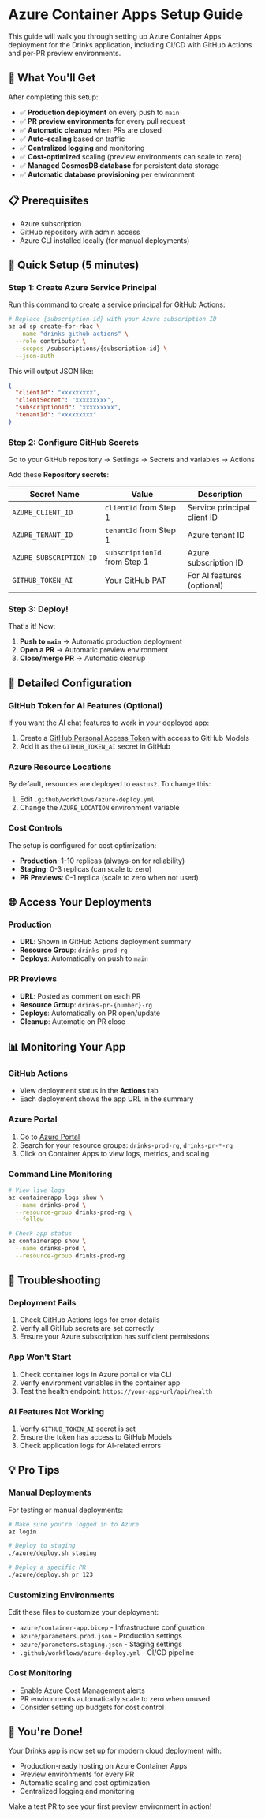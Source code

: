 # Azure Container Apps Setup Guide

This guide will walk you through setting up Azure Container Apps deployment for the Drinks application, including CI/CD with GitHub Actions and per-PR preview environments.

## 🎯 What You'll Get

After completing this setup:
- ✅ **Production deployment** on every push to `main`
- ✅ **PR preview environments** for every pull request
- ✅ **Automatic cleanup** when PRs are closed
- ✅ **Auto-scaling** based on traffic
- ✅ **Centralized logging** and monitoring
- ✅ **Cost-optimized** scaling (preview environments can scale to zero)
- ✅ **Managed CosmosDB database** for persistent data storage
- ✅ **Automatic database provisioning** per environment

## 📋 Prerequisites

- Azure subscription
- GitHub repository with admin access
- Azure CLI installed locally (for manual deployments)

## 🚀 Quick Setup (5 minutes)

### Step 1: Create Azure Service Principal

Run this command to create a service principal for GitHub Actions:

```bash
# Replace {subscription-id} with your Azure subscription ID
az ad sp create-for-rbac \
  --name "drinks-github-actions" \
  --role contributor \
  --scopes /subscriptions/{subscription-id} \
  --json-auth
```

This will output JSON like:
```json
{
  "clientId": "xxxxxxxxx",
  "clientSecret": "xxxxxxxxx", 
  "subscriptionId": "xxxxxxxxx",
  "tenantId": "xxxxxxxxx"
}
```

### Step 2: Configure GitHub Secrets

Go to your GitHub repository → Settings → Secrets and variables → Actions

Add these **Repository secrets**:

| Secret Name | Value | Description |
|-------------|-------|-------------|
| `AZURE_CLIENT_ID` | `clientId` from Step 1 | Service principal client ID |
| `AZURE_TENANT_ID` | `tenantId` from Step 1 | Azure tenant ID |
| `AZURE_SUBSCRIPTION_ID` | `subscriptionId` from Step 1 | Azure subscription ID |
| `GITHUB_TOKEN_AI` | Your GitHub PAT | For AI features (optional) |

### Step 3: Deploy!

That's it! Now:

1. **Push to `main`** → Automatic production deployment
2. **Open a PR** → Automatic preview environment 
3. **Close/merge PR** → Automatic cleanup

## 🔧 Detailed Configuration

### GitHub Token for AI Features (Optional)

If you want the AI chat features to work in your deployed app:

1. Create a [GitHub Personal Access Token](https://github.com/settings/tokens) with access to GitHub Models
2. Add it as the `GITHUB_TOKEN_AI` secret in GitHub

### Azure Resource Locations

By default, resources are deployed to `eastus2`. To change this:

1. Edit `.github/workflows/azure-deploy.yml`
2. Change the `AZURE_LOCATION` environment variable

### Cost Controls

The setup is configured for cost optimization:

- **Production**: 1-10 replicas (always-on for reliability)
- **Staging**: 0-3 replicas (can scale to zero)  
- **PR Previews**: 0-1 replica (scale to zero when not used)

## 🌐 Access Your Deployments

### Production
- **URL**: Shown in GitHub Actions deployment summary
- **Resource Group**: `drinks-prod-rg`
- **Deploys**: Automatically on push to `main`

### PR Previews  
- **URL**: Posted as comment on each PR
- **Resource Group**: `drinks-pr-{number}-rg`
- **Deploys**: Automatically on PR open/update
- **Cleanup**: Automatic on PR close

## 📊 Monitoring Your App

### GitHub Actions
- View deployment status in the **Actions** tab
- Each deployment shows the app URL in the summary

### Azure Portal
1. Go to [Azure Portal](https://portal.azure.com)
2. Search for your resource groups: `drinks-prod-rg`, `drinks-pr-*-rg`  
3. Click on Container Apps to view logs, metrics, and scaling

### Command Line Monitoring
```bash
# View live logs
az containerapp logs show \
  --name drinks-prod \
  --resource-group drinks-prod-rg \
  --follow

# Check app status
az containerapp show \
  --name drinks-prod \
  --resource-group drinks-prod-rg
```

## 🚨 Troubleshooting

### Deployment Fails
1. Check GitHub Actions logs for error details
2. Verify all GitHub secrets are set correctly
3. Ensure your Azure subscription has sufficient permissions

### App Won't Start  
1. Check container logs in Azure portal or via CLI
2. Verify environment variables in the container app
3. Test the health endpoint: `https://your-app-url/api/health`

### AI Features Not Working
1. Verify `GITHUB_TOKEN_AI` secret is set
2. Ensure the token has access to GitHub Models
3. Check application logs for AI-related errors

## 💡 Pro Tips

### Manual Deployments
For testing or manual deployments:
```bash
# Make sure you're logged in to Azure
az login

# Deploy to staging
./azure/deploy.sh staging

# Deploy a specific PR
./azure/deploy.sh pr 123
```

### Customizing Environments
Edit these files to customize your deployment:
- `azure/container-app.bicep` - Infrastructure configuration
- `azure/parameters.prod.json` - Production settings
- `azure/parameters.staging.json` - Staging settings
- `.github/workflows/azure-deploy.yml` - CI/CD pipeline

### Cost Monitoring
- Enable Azure Cost Management alerts
- PR environments automatically scale to zero when unused
- Consider setting up budgets for cost control

## 🎉 You're Done!

Your Drinks app is now set up for modern cloud deployment with:
- Production-ready hosting on Azure Container Apps
- Preview environments for every PR
- Automatic scaling and cost optimization
- Centralized logging and monitoring

Make a test PR to see your first preview environment in action!
